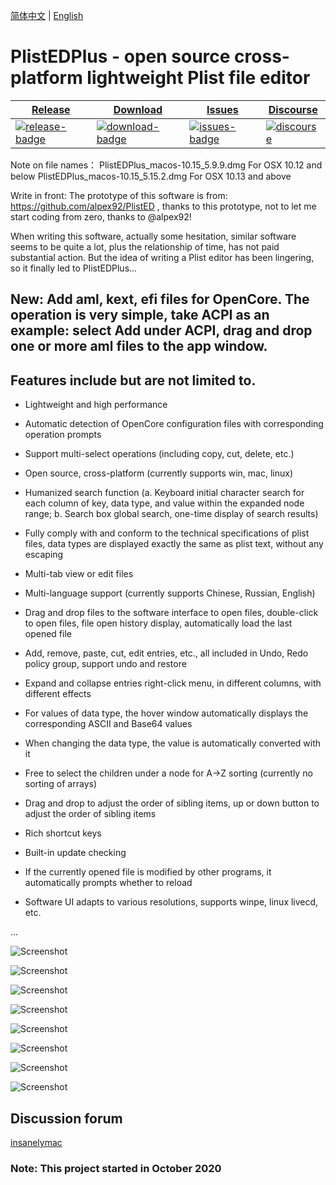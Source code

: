[简体中文](https://github.com/ic005k/PlistEDPlus/blob/main/README-en.md) | [English](https://github.com/ic005k/PlistEDPlus/blob/main/README.md)
# PlistEDPlus - open source cross-platform lightweight Plist file editor

| [Release][release-link]|[Download][download-link]|[Issues][issues-link]|[Discourse][discourse-link]|
|-----------------|-----------------|-----------------|-----------------|
|[![release-badge](https://img.shields.io/github/release/ic005k/PlistEDPlus.svg?style=flat-square "Release status")](https://github.com/ic005k/PlistEDPlus/releases "Release status") | [![download-badge](https://img.shields.io/github/downloads/ic005k/PlistEDPlus/total.svg?style=flat-square "Download status")](https://github.com/ic005k/PlistEDPlus/releases/latest "Download status")|[![issues-badge](https://img.shields.io/badge/github-issues-red.svg?maxAge=60 "Issues")](https://github.com/ic005k/PlistEDPlus/issues "Issues")|[![discourse](https://img.shields.io/badge/forum-discourse-orange.svg)](https://www.insanelymac.com/forum/topic/345512-open-source-cross-platform-plist-file-editor-plistedplus/)|

[download-link]: https://github.com/ic005k/PlistEDPlus/releases/latest "Download status"
[download-badge]: https://img.shields.io/github/downloads/ic005k/PlistEDPlus/total.svg?style=flat-square "Download status"

[release-link]: https://github.com/ic005k/PlistEDPlus/releases "Release status"
[release-badge]: https://img.shields.io/github/release/ic005k/PlistEDPlus.svg?style=flat-square "Release status"

[issues-link]: https://github.com/ic005k/PlistEDPlus/issues "Issues"
[issues-badge]: https://img.shields.io/badge/github-issues-red.svg?maxAge=60 "Issues"

[discourse-link]: https://www.insanelymac.com/forum/topic/345512-open-source-cross-platform-plist-file-editor-plistedplus/

Note on file names：
PlistEDPlus_macos-10.15_5.9.9.dmg    For OSX 10.12 and below
PlistEDPlus_macos-10.15_5.15.2.dmg   For OSX 10.13 and above



Write in front: The prototype of this software is from: https://github.com/alpex92/PlistED , thanks to this prototype, not to let me start coding from zero, thanks to @alpex92!

When writing this software, actually some hesitation, similar software seems to be quite a lot, plus the relationship of time, has not paid substantial action. But the idea of writing a Plist editor has been lingering, so it finally led to PlistEDPlus...

## New: Add aml, kext, efi files for OpenCore. The operation is very simple, take ACPI as an example: select Add under ACPI, drag and drop one or more aml files to the app window.

## Features include but are not limited to.

* Lightweight and high performance

* Automatic detection of OpenCore configuration files with corresponding operation prompts

* Support multi-select operations (including copy, cut, delete, etc.)

* Open source, cross-platform (currently supports win, mac, linux)

* Humanized search function (a. Keyboard initial character search for each column of key, data type, and value within the expanded node range; b. Search box global search, one-time display of search results)

* Fully comply with and conform to the technical specifications of plist files, data types are displayed exactly the same as plist text, without any escaping

* Multi-tab view or edit files

* Multi-language support (currently supports Chinese, Russian, English)

* Drag and drop files to the software interface to open files, double-click to open files, file open history display, automatically load the last opened file

* Add, remove, paste, cut, edit entries, etc., all included in Undo, Redo policy group, support undo and restore

* Expand and collapse entries right-click menu, in different columns, with different effects

* For values of data type, the hover window automatically displays the corresponding ASCII and Base64 values

* When changing the data type, the value is automatically converted with it

* Free to select the children under a node for A->Z sorting (currently no sorting of arrays)

* Drag and drop to adjust the order of sibling items, up or down button to adjust the order of sibling items

* Rich shortcut keys

* Built-in update checking

* If the currently opened file is modified by other programs, it automatically prompts whether to reload

* Software UI adapts to various resolutions, supports winpe, linux livecd, etc.

...

![Screenshot](https://github.com/ic005k/PlistEDPlus/blob/main/p1.png)

![Screenshot](https://github.com/ic005k/PlistEDPlus/blob/main/p2.png)

![Screenshot](https://github.com/ic005k/PlistEDPlus/blob/main/p3.png)

![Screenshot](https://github.com/ic005k/PlistEDPlus/blob/main/p4.png)

![Screenshot](https://github.com/ic005k/PlistEDPlus/blob/main/p5.png)

![Screenshot](https://github.com/ic005k/PlistEDPlus/blob/main/p6.png)

![Screenshot](https://github.com/ic005k/PlistEDPlus/blob/main/p7.png)

![Screenshot](https://github.com/ic005k/PlistEDPlus/blob/main/p8.png)

## Discussion forum

[insanelymac](https://www.insanelymac.com/forum/topic/345512-open-source-cross-platform-plist-file-editor-plistedplus/)

### Note: This project started in October 2020
